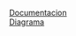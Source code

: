 <a href="docs/README.md">Documentacion</a>
<br>
<a href="https://app.diagrams.net/#HBorsatoMilton%2FsistemaSubastas%2Fmain%2Fdocs%2FdiagramaClasesGit.drawio#%7B%22pageId%22%3A%22C5RBs43oDa-KdzZeNtuy%22%7D" target=_blank>Diagrama</a>
